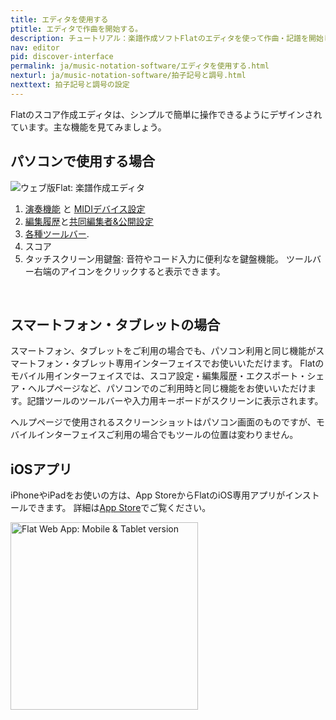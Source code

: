 ```yaml
---
title: エディタを使用する
ptitle: エディタで作曲を開始する。
description: チュートリアル：楽譜作成ソフトFlatのエディタを使って作曲・記譜を開始します。
nav: editor
pid: discover-interface
permalink: ja/music-notation-software/エディタを使用する.html
nexturl: ja/music-notation-software/拍子記号と調号.html
nexttext: 拍子記号と調号の設定
---
```


Flatのスコア作成エディタは、シンプルで簡単に操作できるようにデザインされています。主な機能を見てみましょう。

## パソコンで使用する場合

![ウェブ版Flat: 楽譜作成エディタ](/help/assets/img/editor-ja/editor-overview-highlights.png)

1. [演奏機能](/help/en/music-notation-software/playback.html) と [MIDIデバイス設定](https://flat.io/midi-devices/setup)
2. [編集履歴](https://blog.flat.io/introducing-smart-history/)と[共同編集者&公開設定](/help/en/music-notation-software/share-collaborate.html) 
3. [各種ツールバー](/help/en/music-notation-software/notation-features.html).
4. スコア
5. タッチスクリーン用鍵盤: 音符やコード入力に便利なを鍵盤機能。
ツールバー右端のアイコンをクリックすると表示できます。 
<br>

## スマートフォン・タブレットの場合

スマートフォン、タブレットをご利用の場合でも、パソコン利用と同じ機能がスマートフォン・タブレット専用インターフェイスでお使いいただけます。
Flatのモバイル用インターフェイスでは、スコア設定・編集履歴・エクスポート・シェア・ヘルプページなど、パソコンでのご利用時と同じ機能をお使いいただけます。記譜ツールのツールバーや入力用キーボードがスクリーンに表示されます。

ヘルプページで使用されるスクリーンショットはパソコン画面のものですが、モバイルインターフェイスご利用の場合でもツールの位置は変わりません。
<br>

## iOSアプリ
iPhoneやiPadをお使いの方は、App StoreからFlatのiOS専用アプリがインストールできます。
詳細は[App Store](https://flat.io/ja)でご覧ください。

<img src="/help/assets/img/editor-ja/mobile-interface.jpeg" style="width: 300px; border: 0;" alt="Flat Web App: Mobile & Tablet version">

